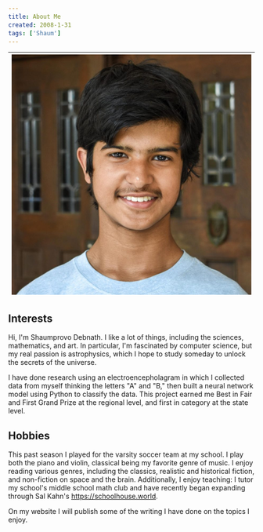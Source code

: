```yaml
---
title: About Me
created: 2008-1-31
tags: ['Shaum']
---
```

| ![](/assets/shaum-900x900.jpg) | 
|:--:| 

## Interests
Hi, I'm Shaumprovo Debnath. I like a lot of things, including the sciences, mathematics, and art. In particular, I'm fascinated by computer science, but my real passion is astrophysics, which I hope to study someday to unlock the secrets of the universe.

I have done research using an electroencepholagram in which I collected data from myself thinking the letters "A" and "B," then built a neural network model using Python to classify the data. This project earned me Best in Fair and First Grand Prize at the regional level, and first in category at the state level. 

## Hobbies
This past season I played for the varsity soccer team at my school. I play both the piano and violin, classical being my favorite genre of music. I enjoy reading various genres, including the classics, realistic and historical fiction, and non-fiction on space and the brain. Additionally, I enjoy teaching: I tutor my school's middle school math club and have recently began expanding through Sal Kahn's https://schoolhouse.world. 

On my website I will publish some of the writing I have done on the topics I enjoy.
